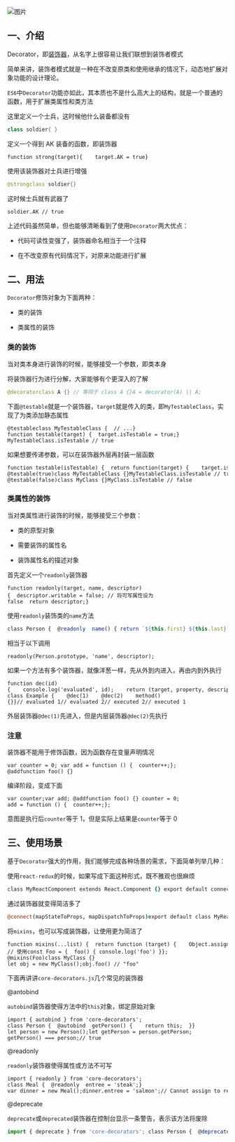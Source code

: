 ![图片](https://img-blog.csdnimg.cn/img_convert/1202c6a5e0350af5721ebd59fafd873c.png)

## 一、介绍

Decorator，即[装饰器](https://so.csdn.net/so/search?q=%E8%A3%85%E9%A5%B0%E5%99%A8&spm=1001.2101.3001.7020)，从名字上很容易让我们联想到装饰者模式

简单来讲，装饰者模式就是一种在不改变原类和使用继承的情况下，动态地扩展对象功能的设计理论。

`ES6`中`Decorator`功能亦如此，其本质也不是什么高大上的结构，就是一个普通的函数，用于扩展类属性和类方法

这里定义一个士兵，这时候他什么装备都没有

```kotlin
class soldier{ }
```

定义一个得到 AK 装备的函数，即装饰器

```cobol
function strong(target){    target.AK = true}
```

使用该装饰器对士兵进行增强

```kotlin
@strongclass soldier{}
```

这时候士兵就有武器了

```cobol
soldier.AK // true
```

上述代码虽然简单，但也能够清晰看到了使用`Decorator`两大优点：

-   代码可读性变强了，装饰器命名相当于一个注释
    
-   在不改变原有代码情况下，对原来功能进行扩展
    

## 二、用法

`Docorator`修饰对象为下面两种：

-   类的装饰
    
-   类属性的装饰
    

### 类的装饰

当对类本身进行装饰的时候，能够接受一个参数，即类本身

将装饰器行为进行分解，大家能够有个更深入的了解

```kotlin
@decoratorclass A {} // 等同于 class A {}A = decorator(A) || A;
```

下面`@testable`就是一个装饰器，`target`就是传入的类，即`MyTestableClass`，实现了为类添加静态属性

```cobol
@testableclass MyTestableClass {  // ...} function testable(target) {  target.isTestable = true;} MyTestableClass.isTestable // true
```

如果想要传递参数，可以在装饰器外层再封装一层函数

```cobol
function testable(isTestable) {  return function(target) {    target.isTestable = isTestable;  }} @testable(true)class MyTestableClass {}MyTestableClass.isTestable // true @testable(false)class MyClass {}MyClass.isTestable // false
```

### 类属性的装饰

当对类属性进行装饰的时候，能够接受三个参数：

-   类的原型对象
    
-   需要装饰的属性名
    
-   装饰属性名的描述对象
    

首先定义一个`readonly`装饰器

```cobol
function readonly(target, name, descriptor){  descriptor.writable = false; // 将可写属性设为false  return descriptor;}
```

使用`readonly`装饰类的`name`方法

```typescript
class Person {  @readonly  name() { return `${this.first} ${this.last}` }}
```

相当于以下调用

```cobol
readonly(Person.prototype, 'name', descriptor);
```

如果一个方法有多个装饰器，就像洋葱一样，先从外到内进入，再由内到外执行

```cobol
function dec(id){    console.log('evaluated', id);    return (target, property, descriptor) =>console.log('executed', id);} class Example {    @dec(1)    @dec(2)    method(){}}// evaluated 1// evaluated 2// executed 2// executed 1
```

外层装饰器`@dec(1)`先进入，但是内层装饰器`@dec(2)`先执行

### 注意

装饰器不能用于修饰函数，因为函数存在变量声明情况

```cobol
var counter = 0; var add = function () {  counter++;}; @addfunction foo() {}
```

编译阶段，变成下面

```cobol
var counter;var add; @addfunction foo() {} counter = 0; add = function () {  counter++;};
```

意图是执行后`counter`等于 1，但是实际上结果是`counter`等于 0

## 三、使用场景

基于`Decorator`强大的作用，我们能够完成各种场景的需求，下面简单列举几种：

使用`react-redux`的时候，如果写成下面这种形式，既不雅观也很麻烦

```coffeescript
class MyReactComponent extends React.Component {} export default connect(mapStateToProps, mapDispatchToProps)(MyReactComponent);
```

通过装饰器就变得简洁多了

```coffeescript
@connect(mapStateToProps, mapDispatchToProps)export default class MyReactComponent extends React.Component {}
```

将`mixins`，也可以写成装饰器，让使用更为简洁了

```cobol
function mixins(...list) {  return function (target) {    Object.assign(target.prototype, ...list);  };} // 使用const Foo = {  foo() { console.log('foo') }}; @mixins(Foo)class MyClass {} let obj = new MyClass();obj.foo() // "foo"
```

下面再讲讲`core-decorators.js`几个常见的装饰器

@antobind

`autobind`装饰器使得方法中的`this`对象，绑定原始对象

```cobol
import { autobind } from 'core-decorators'; class Person {  @autobind  getPerson() {    return this;  }} let person = new Person();let getPerson = person.getPerson; getPerson() === person;// true
```

@readonly

`readonly`装饰器使得属性或方法不可写

```cobol
import { readonly } from 'core-decorators'; class Meal {  @readonly  entree = 'steak';} var dinner = new Meal();dinner.entree = 'salmon';// Cannot assign to read only property 'entree' of [object Object]
```

@deprecate

`deprecate`或`deprecated`装饰器在控制台显示一条警告，表示该方法将废除

```typescript
import { deprecate } from 'core-decorators'; class Person {  @deprecate  facepalm() {}   @deprecate('功能废除了')  facepalmHard() {}} let person = new Person(); person.facepalm();// DEPRECATION Person#facepalm: This function will be removed in future versions. person.facepalmHard();// DEPRECATION Person#facepalmHard: 功能废除了
```